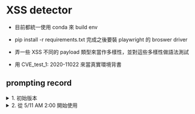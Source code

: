 # XSS detector

* 目前都統一使用 conda 來 build env  
* pip install -r requirements.txt 完成之後要裝 playwright 的 broswer driver  

* 弄一些 XSS 不同的 payload 類型來當作多樣性，並對這些多樣性做語法測試  
* 用 CVE_test_1: 2020-11022 來當真實環境背書  

## prompting record

<details>
<summary>1. 初始版本</summary>

```json
"role": "user", "content": (
"我正在測試一個基於 CNN+LSTM 的 XSS 檢測系統，我想產生能繞過這個系統，並且能夠在 Chrome 能夠跳窗的 XSS 對抗樣本。"
"目前成功的 payload 有：\n"
"<svg/onload=setTimeout('ale'+'rt(1)',100)></svg>\n"
"<iframe src=\"javascript: setTimeout('ale'+'rt(1)', 100)\"></iframe>\n"
"<details open ontoggle=\"setTimeout(unescape('%61%6c%65%72%74(1)'), 100)\"></details>\n"
"請幫我再產生 50 個語法正確、與上方概念不同的 payloads"
"使用非 script 標籤觸發、使用 setTimeout 或類似手法組合 alert(1)，避免被靜態分詞器解析。"
"每個 payload 請用一行表示，只需要輸出 payload，不要編號，不要額外說明")
```
</details> 

<details> <summary>2. 從 5/11 AM 2:00 開始使用</summary>

```json
"role": "user","content": (
"請幫我生成 30 筆語法正確的 XSS payload，需符合以下條件：\n\n"
"1. 不需要使用者互動就能自動執行（不能使用 onclick、onmouseover、onfocus 等互動事件）。\n"
"2. 必須能自動觸發 JavaScript，例如使用 <img onerror>、<svg onload>、<meta refresh>、<iframe srcdoc> 等元素。\n"
"3. 請對關鍵詞如 alert、script、javascript 進行混淆處理，例如字串拼接、Unicode 編碼、HTML 實體編碼、Base64 等。\n"
"4. Payload 應具備繞過機器學習模型（例如 CNN）檢測的能力，盡量避免明顯可辨識的語法結構。\n\n"
"請只輸出 payload 字串，每一筆一行，不要加入任何解釋，除 HTML 標籤外，不要任何說明。")
```
</details>


